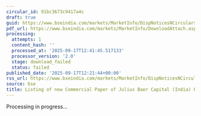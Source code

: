 ```yaml
---
circular_id: 91bc3673c9417a4c
draft: true
guid: https://www.bseindia.com/markets/MarketInfo/DispNoticesNCirculars.aspx?Noticeid={B34AC6A0-02BA-4F1E-BFC1-C66289A173AD}&noticeno=20250917-30&dt=09/17/2025&icount=30&totcount=37&flag=0
pdf_url: https://www.bseindia.com/markets/MarketInfo/DownloadAttach.aspx?id=20250917-30&attachedId=
processing:
  attempts: 1
  content_hash: ''
  processed_at: '2025-09-17T12:41:45.517133'
  processor_version: '2.0'
  stage: download_failed
  status: failed
published_date: '2025-09-17T12:21:44+00:00'
rss_url: https://www.bseindia.com/markets/MarketInfo/DispNoticesNCirculars.aspx?Noticeid={B34AC6A0-02BA-4F1E-BFC1-C66289A173AD}&noticeno=20250917-30&dt=09/17/2025&icount=30&totcount=37&flag=0
source: bse
title: Listing of new Commercial Paper of Julius Baer Capital (India) Private Limited
---
```


Processing in progress...